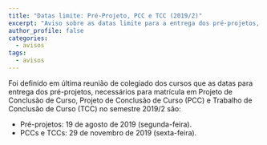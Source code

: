 ```yaml
---
title: "Datas limite: Pré-Projeto, PCC e TCC (2019/2)"
excerpt: "Aviso sobre as datas limite para a entrega dos pré-projetos, PCCs e TCCs."
author_profile: false
categories:
  - avisos
tags:
  - avisos
---
```


Foi definido em última reunião de colegiado dos cursos que as datas para entrega dos pré-projetos, necessários para matrícula em Projeto de Conclusão de Curso, Projeto de Conclusão de Curso (PCC) e Trabalho de Conclusão de Curso (TCC) no semestre 2019/2 são:

- Pré-projetos: 19 de agosto de 2019 (segunda-feira).
- PCCs e TCCs: 29 de novembro de 2019 (sexta-feira).
